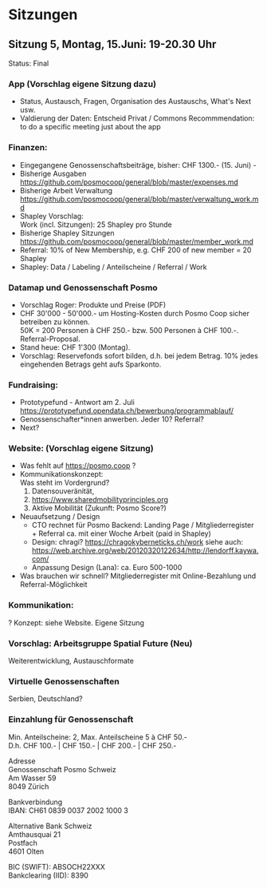 # Sitzungen 

## Sitzung 5, Montag, 15.Juni: 19-20.30 Uhr
Status: Final

### App (Vorschlag eigene Sitzung dazu)
- Status, Austausch, Fragen, Organisation des Austauschs, What's Next usw.
- Valdierung der Daten: Entscheid Privat / Commons
Recommmendation: to do a specific meeting just about the app

### Finanzen:
- Eingegangene Genossenschaftsbeiträge, bisher: CHF 1300.- (15. Juni) - 
- Bisherige Ausgaben https://github.com/posmocoop/general/blob/master/expenses.md
- Bisherige Arbeit Verwaltung
  https://github.com/posmocoop/general/blob/master/verwaltung_work.md
- Shapley Vorschlag:             
  Work (incl. Sitzungen): 25 Shapley pro Stunde
- Bisherige Shapley Sitzungen
  https://github.com/posmocoop/general/blob/master/member_work.md
- Referral: 10% of New Membership, e.g. CHF 200 of new member = 20 Shapley  
- Shapley: Data / Labeling / Anteilscheine / Referral / Work
  
### Datamap und Genossenschaft Posmo
- Vorschlag Roger: Produkte und Preise (PDF)
- CHF 30'000 - 50'000.- um Hosting-Kosten durch Posmo Coop sicher betreiben zu können.         
  50K = 200 Personen à CHF 250.- bzw. 500 Personen à CHF 100.-. Referral-Proposal.
- Stand heue: CHF 1'300 (Montag).
- Vorschlag: Reservefonds sofort bilden, d.h. bei jedem Betrag. 10% jedes eingehenden Betrags geht aufs Sparkonto.

### Fundraising:
- Prototypefund - Antwort am 2. Juli https://prototypefund.opendata.ch/bewerbung/programmablauf/
- Genossenschafter\*innen anwerben. Jeder 10? Referral?
- Next?

### Website: (Vorschlag eigene Sitzung)
- Was fehlt auf https://posmo.coop ?
- Kommunikationskonzept:       
  Was steht im Vordergrund?         
  1. Datensouveränität, 
  2. https://www.sharedmobilityprinciples.org
  3. Aktive Mobilität (Zukunft: Posmo Score?)
- Neuaufsetzung / Design 
  - CTO rechnet für Posmo Backend: Landing Page / Mitgliederregister + Referral ca. mit einer Woche Arbeit (paid in Shapley)
  - Design: chragi? https://chragokyberneticks.ch/work siehe auch:          https://web.archive.org/web/20120320122634/http://lendorff.kaywa.com/
  - Anpassung Design (Lana): ca. Euro 500-1000
- Was brauchen wir schnell?
  Mitgliederregister mit Online-Bezahlung und Referral-Möglichkeit

### Kommunikation:
? Konzept: siehe Website. Eigene Sitzung

### Vorschlag: Arbeitsgruppe Spatial Future (Neu)
Weiterentwicklung, Austauschformate     

### Virtuelle Genossenschaften
Serbien, Deutschland?

### Einzahlung für Genossenschaft
Min. Anteilscheine: 2, Max. Anteilscheine 5 à CHF 50.-            
D.h. CHF 100.- | CHF 150.- | CHF 200.- | CHF 250.-         
          
Adresse       
Genossenschaft Posmo Schweiz      
Am Wasser 59       
8049 Zürich          
             
Bankverbindung          
IBAN: CH61 0839 0037 2002 1000 3           
          
Alternative Bank Schweiz         
Amthausquai 21        
Postfach         
4601 Olten          
         
BIC (SWIFT): ABSOCH22XXX          
Bankclearing (IID): 8390           
                   
                 
